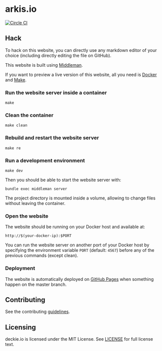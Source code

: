 # arkis.io
[![Circle CI](https://circleci.com/gh/ContainerHQ/arkis.io.svg?style=svg)](https://circleci.com/gh/ContainerHQ/arkis.io)


## Hack

To hack on this website, you can directly use any markdown editor of
your choice (including directly editing the file on GitHub).

This website is built using [Middleman](https://middlemanapp.com/).

If you want to preview a live version of this website, all you need
is [Docker](http://www.docker.com) and [Make](http://www.gnu.org/software/make/).

### Run the website server inside a container

    make

### Clean the container

    make clean

### Rebuild and restart the website server

    make re

### Run a development environment

    make dev

Then you should be able to start the website server with:

    bundle exec middleman server

The project directory is mounted inside a volume, allowing to change files
without leaving the container.

### Open the website

The website should be running on your Docker host and available at:

    http://$(your-docker-ip):$PORT

You can run the website server on another port of your Docker host
by specifying the environment variable `PORT` (default: `4567`) before any
of the previous commands (except clean).

### Deployment

 The website is automatically deployed on
[GitHub Pages](https://pages.github.com/) when something happen on the
master branch.

## Contributing

See the contributing [guidelines](CONTRIBUTING.md).

## Licensing
deckie.io is licensed under the MIT License. See [LICENSE](LICENSE) for
full license text.
